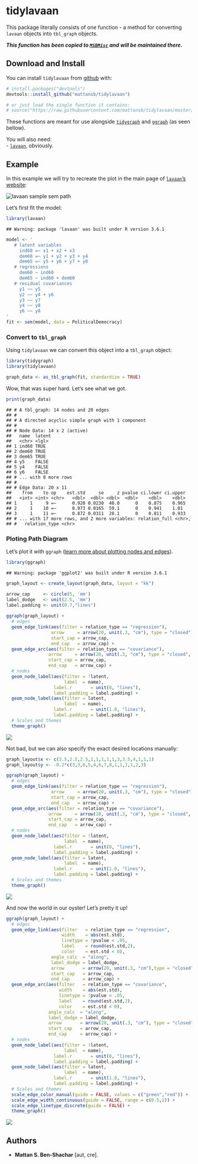 
# tidylavaan

This package literally consists of one function - a method for
converting `lavaan` objects into `tbl_graph` objects.

***This function has been copied to [`MSBMisc`](https://github.com/mattansb/MSBMisc) and will be maintained there.***

## Download and Install

You can install `tidylavaan` from
[github](https://github.com/mattansb/tidylavaan) with:

``` r
# install.packages("devtools")
devtools::install_github("mattansb/tidylavaan")

# or just load the single function it contains:
# source("https://raw.githubusercontent.com/mattansb/tidylavaan/master/R/tidylavaan.R")
```

These functions are meant for use alongside
[`tidygraph`](https://CRAN.R-project.org/package=tidygraph) and
[`ggraph`](https://CRAN.R-project.org/package=ggraph) (as seen bellow).

You will also need:  
\- [`lavaan`](https://cran.r-project.org/package=lavaan), obviously.

## Example

In this example we will try to recreate the plot in the main page of
[`lavaan`’s website](http://lavaan.ugent.be/):

![lavaan sample sem
path](http://lavaan.ugent.be/tutorial/figure/sem.png)

Let’s first fit the model:

``` r
library(lavaan)
```

    ## Warning: package 'lavaan' was built under R version 3.6.1

``` r
model <- '
   # latent variables
     ind60 =~ x1 + x2 + x3
     dem60 =~ y1 + y2 + y3 + y4
     dem65 =~ y5 + y6 + y7 + y8
   # regressions
     dem60 ~ ind60
     dem65 ~ ind60 + dem60
   # residual covariances
     y1 ~~ y5
     y2 ~~ y4 + y6
     y3 ~~ y7
     y4 ~~ y8
     y6 ~~ y8
'
fit <- sem(model, data = PoliticalDemocracy)
```

### Convert to `tbl_graph`

Using `tidylavaan` we can convert this object into a `tbl_graph` object:

``` r
library(tidygraph)
library(tidylavaan)

graph_data <- as_tbl_graph(fit, standardize = TRUE)
```

Wow, that was super hard. Let’s see what we got.

``` r
print(graph_data)
```

    ## # A tbl_graph: 14 nodes and 20 edges
    ## #
    ## # A directed acyclic simple graph with 1 component
    ## #
    ## # Node Data: 14 x 2 (active)
    ##   name  latent
    ##   <chr> <lgl> 
    ## 1 ind60 TRUE  
    ## 2 dem60 TRUE  
    ## 3 dem65 TRUE  
    ## 4 y5    FALSE 
    ## 5 y4    FALSE 
    ## 6 y6    FALSE 
    ## # ... with 8 more rows
    ## #
    ## # Edge Data: 20 x 11
    ##    from    to op    est.std     se     z pvalue ci.lower ci.upper
    ##   <int> <int> <chr>   <dbl>  <dbl> <dbl>  <dbl>    <dbl>    <dbl>
    ## 1     1     9 =~      0.920 0.0230  40.0      0    0.875    0.965
    ## 2     1    10 =~      0.973 0.0165  59.1      0    0.941    1.01 
    ## 3     1    11 =~      0.872 0.0311  28.1      0    0.811    0.933
    ## # ... with 17 more rows, and 2 more variables: relation_full <chr>,
    ## #   relation_type <chr>

### Ploting Path Diagram

Let’s plot it with `ggraph` ([learn more about plotting nodes and
edges](https://github.com/thomasp85/ggraph)).

``` r
library(ggraph)
```

    ## Warning: package 'ggplot2' was built under R version 3.6.1

``` r
graph_layout <- create_layout(graph_data, layout = "kk")

arrow_cap     <- circle(5, 'mm')
label_dodge   <- unit(2.5, 'mm')
label.padding <- unit(0.7,"lines")
  
ggraph(graph_layout) + 
  # edges
  geom_edge_link(aes(filter = relation_type == "regression"),
                 arrow     = arrow(20, unit(.3, "cm"), type = "closed"),
                 start_cap = arrow_cap,
                 end_cap   = arrow_cap) +
  geom_edge_arc(aes(filter = relation_type == "covariance"),
                arrow     = arrow(20, unit(.3, "cm"), type = "closed", ends = "both"),
                start_cap = arrow_cap,
                end_cap   = arrow_cap) +
  # nodes
  geom_node_label(aes(filter = !latent,
                      label  = name),
                  label.r       = unit(0, "lines"),
                  label.padding = label.padding) +
  geom_node_label(aes(filter = latent,
                      label  = name),
                  label.r       = unit(1.0, "lines"),
                  label.padding = label.padding) +
  # Scales and themes
  theme_graph()
```

![](man/unnamed-chunk-4-1.png)<!-- -->

Not bad, but we can also specify the exact desired locations manually:

``` r
graph_layout$x <- c(3.5,2.5,2.5,1,1,1,1,1,3,3.5,4,1,1,1)
graph_layout$y <- -0.2*c(3,3,6,5,4,6,7,8,1,1,1,1,2,3)

ggraph(graph_layout) + 
  # edges
  geom_edge_link(aes(filter = relation_type == "regression"),
                 arrow     = arrow(20, unit(.3, "cm"), type = "closed"),
                 start_cap = arrow_cap,
                 end_cap   = arrow_cap) +
  geom_edge_arc(aes(filter = relation_type == "covariance"),
                arrow     = arrow(20, unit(.3, "cm"), type = "closed", ends = "both"),
                start_cap = arrow_cap,
                end_cap   = arrow_cap) +
  # nodes
  geom_node_label(aes(filter = !latent,
                      label  = name),
                  label.r       = unit(0, "lines"),
                  label.padding = label.padding) +
  geom_node_label(aes(filter = latent,
                      label  = name),
                  label.r       = unit(1.0, "lines"),
                  label.padding = label.padding) +
  # Scales and themes
  theme_graph()
```

![](man/unnamed-chunk-5-1.png)<!-- -->

And now the world in our oyster\! Let’s pretty it up\!

``` r
ggraph(graph_layout) + 
  # edges
  geom_edge_link(aes(filter   = relation_type == "regression", 
                     width    = abs(est.std),
                     linetype = !pvalue < .05,
                     label    = round(est.std,2),
                     color    = est.std < 0),
                 angle_calc  = "along",
                 label_dodge = label_dodge,
                 arrow       = arrow(20, unit(.3, "cm"),type = "closed"),
                 start_cap   = arrow_cap,
                 end_cap     = arrow_cap) +
  geom_edge_arc(aes(filter   = relation_type == "covariance",
                    width    = abs(est.std),
                    linetype = !pvalue < .05,
                    label    = round(est.std,2),
                    color    = est.std < 0),
                angle_calc  = "along",
                label_dodge = label_dodge,
                arrow       = arrow(20, unit(.3, "cm"), type = "closed", ends = "both"),
                start_cap   = arrow_cap,
                end_cap     = arrow_cap) +
  # nodes
  geom_node_label(aes(filter = !latent,
                      label  = name),
                  label.r       = unit(0, "lines"),
                  label.padding = label.padding) +
  geom_node_label(aes(filter = latent,
                      label  = name),
                  label.r       = unit(1.0, "lines"),
                  label.padding = label.padding) +
  # Scales and themes
  scale_edge_color_manual(guide = FALSE, values = c("green","red")) +
  scale_edge_width_continuous(guide = FALSE, range = c(0.5,2)) +
  scale_edge_linetype_discrete(guide = FALSE) +
  theme_graph()
```

![](man/unnamed-chunk-6-1.png)<!-- -->

## Authors

  - **Mattan S. Ben-Shachar** \[aut, cre\].
